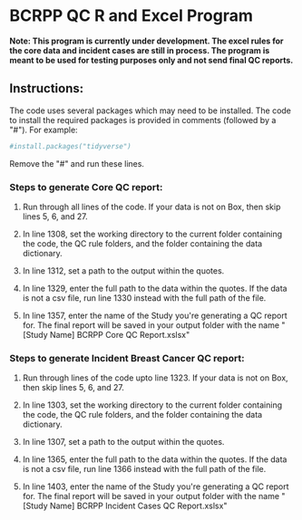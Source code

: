 # BCRPP QC R and Excel Program

**Note: This program is currently under development. The excel rules for the core data and incident cases are still in process. The program is meant to be used for testing purposes only and not send final QC reports.**

## Instructions:

The code uses several packages which may need to be installed. The code to install the required packages is provided in comments (followed by a "#"). For example:

``` r
#install.packages("tidyverse")
```

Remove the "#" and run these lines.

### Steps to generate Core QC report:

1. Run through all lines of the code. If your data is not on Box, then skip lines 5, 6, and 27.

2. In line 1308, set the working directory to the current folder containing the code, the QC rule folders, and the folder containing the data dictionary.

3. In line 1312, set a path to the output within the quotes.

4. In line 1329, enter the full path to the data within the quotes. If the data is not a csv file, run line 1330 instead with the full path of the file.

5. In line 1357, enter the name of the Study you're generating a QC report for. The final report will be saved in your output folder with the name "[Study Name] BCRPP Core QC Report.xslsx"

### Steps to generate Incident Breast Cancer QC report:

1. Run through lines of the code upto line 1323. If your data is not on Box, then skip lines 5, 6, and 27.

2. In line 1303, set the working directory to the current folder containing the code, the QC rule folders, and the folder containing the data dictionary.

3. In line 1307, set a path to the output within the quotes.

4. In line 1365, enter the full path to the data within the quotes. If the data is not a csv file, run line 1366 instead with the full path of the file.

5. In line 1403, enter the name of the Study you're generating a QC report for. The final report will be saved in your output folder with the name "[Study Name] BCRPP Incident Cases QC Report.xslsx"
